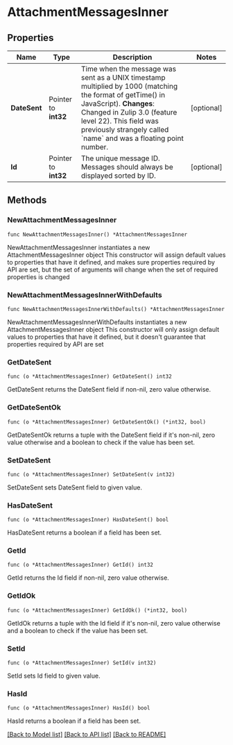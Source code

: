 # AttachmentMessagesInner

## Properties

Name | Type | Description | Notes
------------ | ------------- | ------------- | -------------
**DateSent** | Pointer to **int32** | Time when the message was sent as a UNIX timestamp multiplied by 1000 (matching the format of getTime() in JavaScript).  **Changes**: Changed in Zulip 3.0 (feature level 22). This field was previously strangely called &#x60;name&#x60; and was a floating point number.  | [optional] 
**Id** | Pointer to **int32** | The unique message ID. Messages should always be displayed sorted by ID.  | [optional] 

## Methods

### NewAttachmentMessagesInner

`func NewAttachmentMessagesInner() *AttachmentMessagesInner`

NewAttachmentMessagesInner instantiates a new AttachmentMessagesInner object
This constructor will assign default values to properties that have it defined,
and makes sure properties required by API are set, but the set of arguments
will change when the set of required properties is changed

### NewAttachmentMessagesInnerWithDefaults

`func NewAttachmentMessagesInnerWithDefaults() *AttachmentMessagesInner`

NewAttachmentMessagesInnerWithDefaults instantiates a new AttachmentMessagesInner object
This constructor will only assign default values to properties that have it defined,
but it doesn't guarantee that properties required by API are set

### GetDateSent

`func (o *AttachmentMessagesInner) GetDateSent() int32`

GetDateSent returns the DateSent field if non-nil, zero value otherwise.

### GetDateSentOk

`func (o *AttachmentMessagesInner) GetDateSentOk() (*int32, bool)`

GetDateSentOk returns a tuple with the DateSent field if it's non-nil, zero value otherwise
and a boolean to check if the value has been set.

### SetDateSent

`func (o *AttachmentMessagesInner) SetDateSent(v int32)`

SetDateSent sets DateSent field to given value.

### HasDateSent

`func (o *AttachmentMessagesInner) HasDateSent() bool`

HasDateSent returns a boolean if a field has been set.

### GetId

`func (o *AttachmentMessagesInner) GetId() int32`

GetId returns the Id field if non-nil, zero value otherwise.

### GetIdOk

`func (o *AttachmentMessagesInner) GetIdOk() (*int32, bool)`

GetIdOk returns a tuple with the Id field if it's non-nil, zero value otherwise
and a boolean to check if the value has been set.

### SetId

`func (o *AttachmentMessagesInner) SetId(v int32)`

SetId sets Id field to given value.

### HasId

`func (o *AttachmentMessagesInner) HasId() bool`

HasId returns a boolean if a field has been set.


[[Back to Model list]](../README.md#documentation-for-models) [[Back to API list]](../README.md#documentation-for-api-endpoints) [[Back to README]](../README.md)


